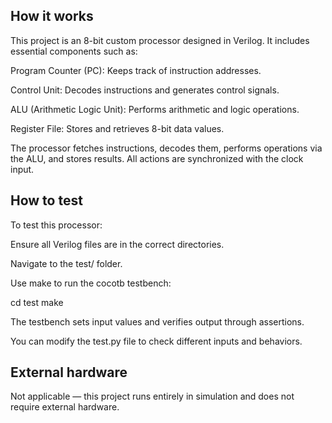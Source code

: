<!---

This file is used to generate your project datasheet. Please fill in the information below and delete any unused
sections.

You can also include images in this folder and reference them in the markdown. Each image must be less than
512 kb in size, and the combined size of all images must be less than 1 MB.
-->

## How it works

This project is an 8-bit custom processor designed in Verilog. It includes essential components such as:

   Program Counter (PC): Keeps track of instruction addresses.

   Control Unit: Decodes instructions and generates control signals.

   ALU (Arithmetic Logic Unit): Performs arithmetic and logic operations.

   Register File: Stores and retrieves 8-bit data values.

   The processor fetches instructions, decodes them, performs operations via the ALU, and stores results. All actions are synchronized with the clock input.

## How to test

To test this processor:

   Ensure all Verilog files are in the correct directories.

   Navigate to the test/ folder.

   Use make to run the cocotb testbench:

cd test
make

The testbench sets input values and verifies output through assertions.

You can modify the test.py file to check different inputs and behaviors.

## External hardware

Not applicable — this project runs entirely in simulation and does not require external hardware.
